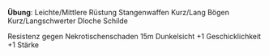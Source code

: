 **Übung**:
Leichte/Mittlere Rüstung
Stangenwaffen
Kurz/Lang Bögen
Kurz/Langschwerter
Dloche
Schilde

Resistenz gegen Nekrotischenschaden
15m Dunkelsicht
+1 Geschicklichkeit
+1 Stärke